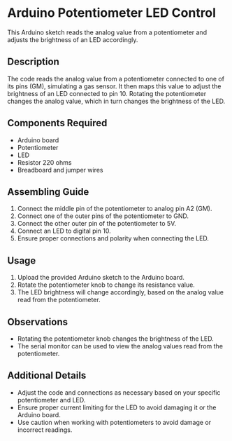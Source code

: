 # Arduino Potentiometer LED Control

This Arduino sketch reads the analog value from a potentiometer and adjusts the brightness of an LED accordingly.

## Description

The code reads the analog value from a potentiometer connected to one of its pins (GM), simulating a gas sensor. It then maps this value to adjust the brightness of an LED connected to pin 10. Rotating the potentiometer changes the analog value, which in turn changes the brightness of the LED.

## Components Required

- Arduino board
- Potentiometer
- LED
- Resistor 220 ohms
- Breadboard and jumper wires

## Assembling Guide

1. Connect the middle pin of the potentiometer to analog pin A2 (GM).
2. Connect one of the outer pins of the potentiometer to GND.
3. Connect the other outer pin of the potentiometer to 5V.
4. Connect an LED to digital pin 10.
5. Ensure proper connections and polarity when connecting the LED.

## Usage

1. Upload the provided Arduino sketch to the Arduino board.
2. Rotate the potentiometer knob to change its resistance value.
3. The LED brightness will change accordingly, based on the analog value read from the potentiometer.

## Observations

- Rotating the potentiometer knob changes the brightness of the LED.
- The serial monitor can be used to view the analog values read from the potentiometer.

## Additional Details

- Adjust the code and connections as necessary based on your specific potentiometer and LED.
- Ensure proper current limiting for the LED to avoid damaging it or the Arduino board.
- Use caution when working with potentiometers to avoid damage or incorrect readings.
